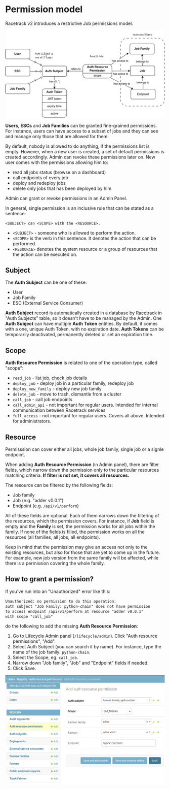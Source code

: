 # Permission model

Racetrack v2 introduces a restrictive Job permissions model.

![](./assets/permission-model.png)

**Users**, **ESCs** and **Job Families** can be granted fine-grained permissions.
For instance, users can have access to a subset of jobs and they
can see and manage only those that are allowed for them.

By default, nobody is allowed to do anything, if the permissions list is empty.
However, when a new user is created, a set of default permissions is created accordingly.
Admin can revoke these permissions later on.
New user comes with the permissions allowing him to:

- read all jobs status (browse on a dashboard)
- call endpoints of every job
- deploy and redeploy jobs
- delete only jobs that has been deployed by him

Admin can grant or revoke permissions in an Admin Panel.

In general, single permission is an inclusive rule that can be stated as a sentence:

```
<SUBJECT> can <SCOPE> with the <RESOURCE>.
```

- `<SUBJECT>` - someone who is allowed to perform the action.
- `<SCOPE>` is the verb in this sentence. It denotes the action that can be performed.
- `<RESOURCE>` denotes the system resource or a group of resources that the action can be executed on.

## Subject

The **Auth Subject** can be one of these:

- User
- Job Family
- ESC (External Service Consumer)

**Auth Subject** record is automatically created
in a database by Racetrack in "Auth Subjects" table,
so it doesn't have to be managed by the Admin.
One **Auth Subject** can have multiple **Auth Token** entities.
By default, it comes with a one, unique Auth Token, with no expiration date.
**Auth Tokens** can be temporarily deactivated, permanently deleted or set an expiration time.

## Scope

**Auth Resource Permission** is related to one of the operation type, called "scope":

- `read_job` - list job, check job details
- `deploy_job` - deploy job in a particular family, redeploy job
- `deploy_new_family` - deploy new job family
- `delete_job` - move to trash, dismantle from a cluster
- `call_job` - call job endpoints
- `call_admin_api` - not important for regular users. Intended for internal communication between Racetrack services
- `full_access` - not important for regular users. Covers all above. Intended for administrators.

## Resource

Permisssion can cover either all jobs, whole job family, single job or a signle endpoint.

When adding **Auth Resource Permission** (in Admin panel), there are filter fields,
which narrow down the permission only to the particular resources matching criteria.
**If filter is not set, it covers all resources.**

The resource can be filtered by the following fields:

- Job family
- Job (e.g. "adder v0.0.1")
- Endpoint (e.g. `/api/v1/perform`)

All of these fields are optional. Each of them narrows down the filtering of the resources, which the permission covers.
For instance, if **Job** field is empty and the **Family** is set, the permission works for all jobs within the family.
If none of the fields is filled, the permission works on all the resources (all families, all jobs, all endpoints).

Keep in mind that the permission may give an access not only to the existing resources,
but also for those that are yet to come up in the future.
For example, new job version from the same family will be affected,
while there is a permission covering the whole family.

## How to grant a permission?

If you've run into an "Unauthorized" error like this:

```
Unauthorized: no permission to do this operation:
auth subject "Job Family: python-chain" does not have permission
to access endpoint /api/v1/perform at resource "adder v0.0.1"
with scope "call_job"
```

do the following to add the missing **Auth Resource Permission**:

1. Go to Lifecycle Admin panel (`/lifecycle/admin`). Click "Auth resource permissions", "Add".
2. Select Auth Subject (you can search it by name).
   For instance, type the name of the job family: `python-chain`.
3. Select the Scope, eg. `call_job`.
4. Narrow down "Job family", "Job" and "Endpoint" fields if needed.
5. Click Save.

![](./assets/permission-add.png)
